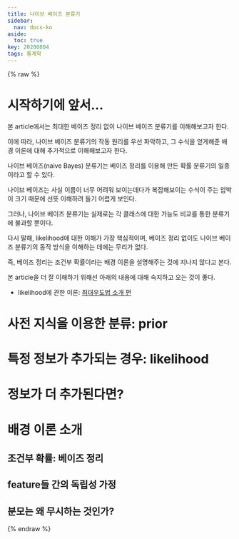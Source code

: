 ```yaml
---
title: 나이브 베이즈 분류기
sidebar:
  nav: docs-ko
aside:
  toc: true
key: 20200804
tags: 통계학
---
```


<style>
    iframe {
        display: block;
        border-style: none;
        margin: 0 auto;
    }
</style>

{% raw %}

# 시작하기에 앞서...

본 article에서는 최대한 베이즈 정리 없이 나이브 베이즈 분류기를 이해해보고자 한다.

이에 따라, 나이브 베이즈 분류기의 작동 원리를 우선 파악하고, 그 수식을 얻게해준 배경 이론에 대해 추가적으로 이해해보고자 한다.

나이브 베이즈(naive Bayes) 분류기는 베이즈 정리를 이용해 만든 확률 분류기의 일종이라고 할 수 있다.

나이브 베이즈는 사실 이름이 너무 어려워 보이는데다가 복잡해보이는 수식이 주는 압박이 크기 때문에 선뜻 이해하려 들기 어렵게 보인다.

그러나, 나이브 베이즈 분류기는 실제로는 각 클래스에 대한 가능도 비교를 통한 분류기에 불과할 뿐이다.

다시 말해, likelihood에 대한 이해가 가장 핵심적이며, 베이즈 정리 없이도 나이브 베이즈 분류기의 동작 방식을 이해하는 데에는 무리가 없다.

즉, 베이즈 정리는 조건부 확률이라는 배경 이론을 설명해주는 것에 지나지 않다고 본다.


본 article을 더 잘 이해하기 위해선 아래의 내용에 대해 숙지하고 오는 것이 좋다.

* likelihood에 관한 이론: [최대우도법 소개 편](https://angeloyeo.github.io/2020/07/17/MLE.html)

# 사전 지식을 이용한 분류: prior

# 특정 정보가 추가되는 경우: likelihood

# 정보가 더 추가된다면?

# 배경 이론 소개

## 조건부 확률: 베이즈 정리

## feature들 간의 독립성 가정

## 분모는 왜 무시하는 것인가?

{% endraw %}
